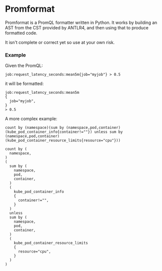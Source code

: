 # Promformat

Promformat is a PromQL formatter written in Python. It works by building an AST from the CST provided by ANTLR4, and then using that to produce formatted code.

It isn't complete or correct yet so use at your own risk.

### Example

Given the PromQL:

```
job:request_latency_seconds:mean5m{job="myjob"} > 0.5
```

it will be formatted:

```
job:request_latency_seconds:mean5m
{
  job="myjob",
}
> 0.5
```

A more complex example:
```text
count by (namespace)(sum by (namespace,pod,container)(kube_pod_container_info{container!=""}) unless sum by (namespace,pod,container)(kube_pod_container_resource_limits{resource="cpu"}))
```

```text
count by (
  namespace,
)
(
  sum by (
    namespace,
    pod,
    container,
  )
  (
    kube_pod_container_info
    {
      container!="",
    }
  )
  unless
  sum by (
    namespace,
    pod,
    container,
  )
  (
    kube_pod_container_resource_limits
    {
      resource="cpu",
    }
  )
)
```